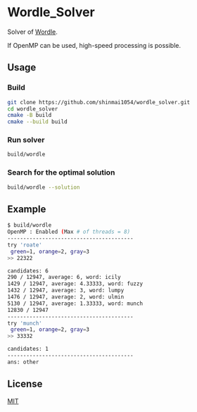 # Wordle_Solver

Solver of [Wordle](https://www.nytimes.com/games/wordle/index.html).

If OpenMP can be used, high-speed processing is possible.

## Usage

### Build

```bash
git clone https://github.com/shinmai1054/wordle_solver.git
cd wordle_solver
cmake -B build
cmake --build build
```

### Run solver

```bash
build/wordle
```

### Search for the optimal solution

```bash
build/wordle --solution
```

## Example

```bash
$ build/wordle
OpenMP : Enabled (Max # of threads = 8)
----------------------------------------
try 'roate'
 green=1, orange=2, gray=3
>> 22322

candidates: 6
290 / 12947, average: 6, word: icily
1429 / 12947, average: 4.33333, word: fuzzy
1432 / 12947, average: 3, word: lumpy
1476 / 12947, average: 2, word: ulmin
5130 / 12947, average: 1.33333, word: munch
12830 / 12947
----------------------------------------
try 'munch'
 green=1, orange=2, gray=3
>> 33332

candidates: 1
----------------------------------------
ans: other
```

## License

[MIT](LICENSE)

